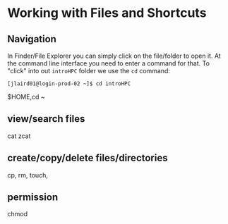 # Working with Files and Shortcuts

## Navigation

In Finder/File Explorer you can simply click on the file/folder to open it. At the command line interface you need to enter a command for that. To "click" into out `introHPC` folder we use the `cd` command:

```
[jlaird01@login-prod-02 ~]$ cd introHPC
```
 $HOME,cd ~ 

## view/search files

cat zcat

## create/copy/delete files/directories

cp, rm, touch, 

## permission

chmod
